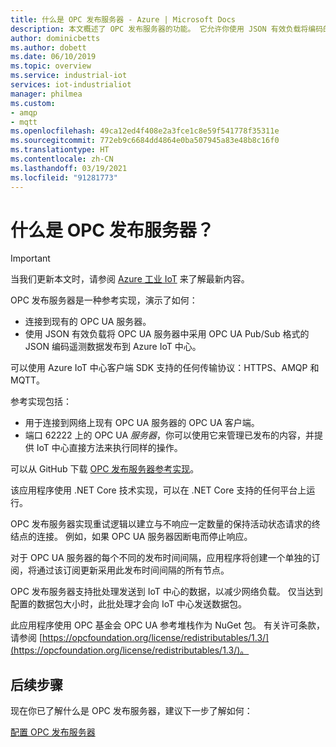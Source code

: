 ```yaml
---
title: 什么是 OPC 发布服务器 - Azure | Microsoft Docs
description: 本文概述了 OPC 发布服务器的功能。 它允许你使用 JSON 有效负载将编码的 JSON 遥测数据发布到 Azure IoT 中心。
author: dominicbetts
ms.author: dobett
ms.date: 06/10/2019
ms.topic: overview
ms.service: industrial-iot
services: iot-industrialiot
manager: philmea
ms.custom:
- amqp
- mqtt
ms.openlocfilehash: 49ca12ed4f408e2a3fce1c8e59f541778f35311e
ms.sourcegitcommit: 772eb9c6684dd4864e0ba507945a83e48b8c16f0
ms.translationtype: HT
ms.contentlocale: zh-CN
ms.lasthandoff: 03/19/2021
ms.locfileid: "91281773"
---
```

# <a name="what-is-opc-publisher"></a>什么是 OPC 发布服务器？

> [!IMPORTANT]
> 当我们更新本文时，请参阅 [Azure 工业 IoT](https://azure.github.io/Industrial-IoT/) 来了解最新内容。

OPC 发布服务器是一种参考实现，演示了如何：

- 连接到现有的 OPC UA 服务器。
- 使用 JSON 有效负载将 OPC UA 服务器中采用 OPC UA Pub/Sub 格式的 JSON 编码遥测数据发布到 Azure IoT 中心。

可以使用 Azure IoT 中心客户端 SDK 支持的任何传输协议：HTTPS、AMQP 和 MQTT。

参考实现包括：

- 用于连接到网络上现有 OPC UA 服务器的 OPC UA 客户端。
- 端口 62222 上的 OPC UA *服务器*，你可以使用它来管理已发布的内容，并提供 IoT 中心直接方法来执行同样的操作。

可以从 GitHub 下载 [OPC 发布服务器参考实现](https://github.com/Azure/iot-edge-opc-publisher)。

该应用程序使用 .NET Core 技术实现，可以在 .NET Core 支持的任何平台上运行。

OPC 发布服务器实现重试逻辑以建立与不响应一定数量的保持活动状态请求的终结点的连接。 例如，如果 OPC UA 服务器因断电而停止响应。

对于 OPC UA 服务器的每个不同的发布时间间隔，应用程序将创建一个单独的订阅，将通过该订阅更新采用此发布时间间隔的所有节点。

OPC 发布服务器支持批处理发送到 IoT 中心的数据，以减少网络负载。 仅当达到配置的数据包大小时，此批处理才会向 IoT 中心发送数据包。

此应用程序使用 OPC 基金会 OPC UA 参考堆栈作为 NuGet 包。 有关许可条款，请参阅 [https://opcfoundation.org/license/redistributables/1.3/](https://opcfoundation.org/license/redistributables/1.3/)。

## <a name="next-steps"></a>后续步骤

现在你已了解什么是 OPC 发布服务器，建议下一步了解如何：

[配置 OPC 发布服务器](howto-opc-publisher-configure.md)